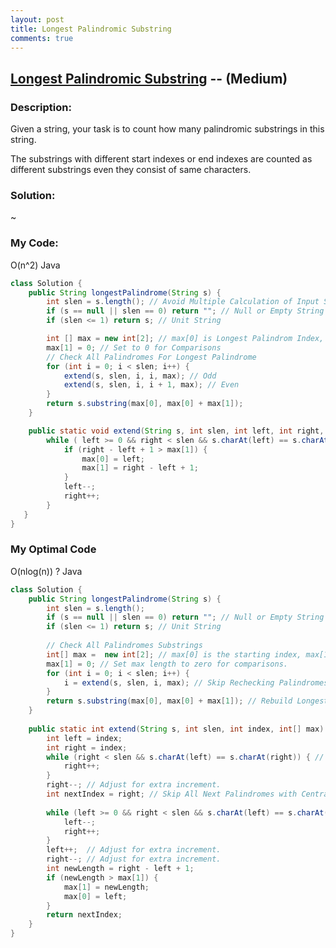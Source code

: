 ```yaml
---
layout: post
title: Longest Palindromic Substring
comments: true
---
```


## [Longest Palindromic Substring](https://leetcode.com/problems/palindromic-substrings/description/) -- (Medium)

### Description:
Given a string, your task is to count how many palindromic substrings in this string.  
  
The substrings with different start indexes or end indexes are counted as different substrings even they consist of same characters.
      
### Solution:
~
  
### My Code:
O(n^2)
Java
```java
class Solution {
    public String longestPalindrome(String s) {
        int slen = s.length(); // Avoid Multiple Calculation of Input String Length
        if (s == null || slen == 0) return ""; // Null or Empty String
        if (slen <= 1) return s; // Unit String

        int [] max = new int[2]; // max[0] is Longest Palindrom Index, max[1] is Length
        max[1] = 0; // Set to 0 for Comparisons
        // Check All Palindromes For Longest Palindrome
        for (int i = 0; i < slen; i++) {
            extend(s, slen, i, i, max); // Odd
            extend(s, slen, i, i + 1, max); // Even
        }
        return s.substring(max[0], max[0] + max[1]);
    }

    public static void extend(String s, int slen, int left, int right, int[] max) {
        while ( left >= 0 && right < slen && s.charAt(left) == s.charAt(right) ) {
            if (right - left + 1 > max[1]) {
                max[0] = left;
                max[1] = right - left + 1;
            }
            left--;
            right++;
        }
   }
}
```

### My Optimal Code
O(nlog(n)) ?
Java
```java
class Solution {
    public String longestPalindrome(String s) {
        int slen = s.length();
        if (s == null || slen == 0) return ""; // Null or Empty String
        if (slen <= 1) return s; // Unit String
        
        // Check All Palindromes Substrings
        int[] max =  new int[2]; // max[0] is the starting index, max[1] is length.
        max[1] = 0; // Set max length to zero for comparisons.
        for (int i = 0; i < slen; i++) {
            i = extend(s, slen, i, max); // Skip Rechecking Palindromes Same Central Identical Letters
        }
        return s.substring(max[0], max[0] + max[1]); // Rebuild Longest Palindrome
    }
    
    public static int extend(String s, int slen, int index, int[] max) {
        int left = index;
        int right = index;
        while (right < slen && s.charAt(left) == s.charAt(right)) { // Central Identical Letters
            right++;
        }
        right--; // Adjust for extra increment.
        int nextIndex = right; // Skip All Next Palindromes with Central Identical Letters.
        
        while (left >= 0 && right < slen && s.charAt(left) == s.charAt(right)) { // Symmetric Letters
            left--;
            right++;
        }
        left++;  // Adjust for extra increment.
        right--; // Adjust for extra increment.
        int newLength = right - left + 1; 
        if (newLength > max[1]) {
            max[1] = newLength;
            max[0] = left;
        }
        return nextIndex;
    }
}
```
